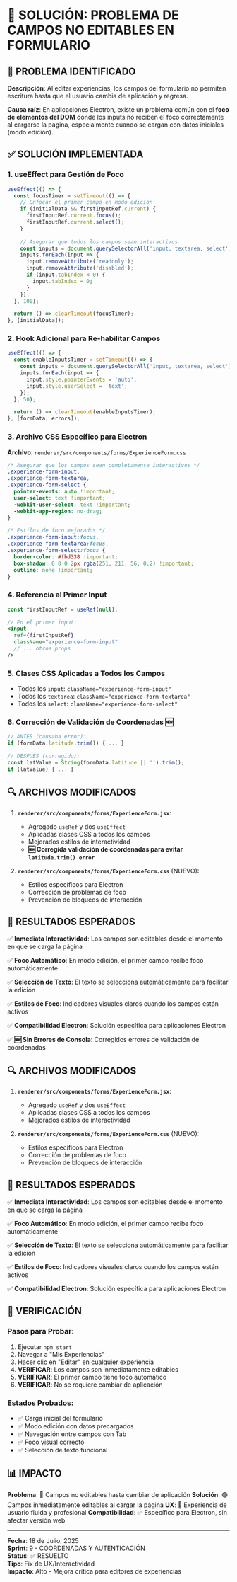 # 🔧 SOLUCIÓN: PROBLEMA DE CAMPOS NO EDITABLES EN FORMULARIO

## 🎯 PROBLEMA IDENTIFICADO

**Descripción**: Al editar experiencias, los campos del formulario no permiten escritura hasta que el usuario cambia de aplicación y regresa.

**Causa raíz**: En aplicaciones Electron, existe un problema común con el **foco de elementos del DOM** donde los inputs no reciben el foco correctamente al cargarse la página, especialmente cuando se cargan con datos iniciales (modo edición).

## ✅ SOLUCIÓN IMPLEMENTADA

### 1. **useEffect para Gestión de Foco**
```jsx
useEffect(() => {
  const focusTimer = setTimeout(() => {
    // Enfocar el primer campo en modo edición
    if (initialData && firstInputRef.current) {
      firstInputRef.current.focus();
      firstInputRef.current.select();
    }
    
    // Asegurar que todos los campos sean interactivos
    const inputs = document.querySelectorAll('input, textarea, select');
    inputs.forEach(input => {
      input.removeAttribute('readonly');
      input.removeAttribute('disabled');
      if (input.tabIndex < 0) {
        input.tabIndex = 0;
      }
    });
  }, 100);

  return () => clearTimeout(focusTimer);
}, [initialData]);
```

### 2. **Hook Adicional para Re-habilitar Campos**
```jsx
useEffect(() => {
  const enableInputsTimer = setTimeout(() => {
    const inputs = document.querySelectorAll('input, textarea, select');
    inputs.forEach(input => {
      input.style.pointerEvents = 'auto';
      input.style.userSelect = 'text';
    });
  }, 50);

  return () => clearTimeout(enableInputsTimer);
}, [formData, errors]);
```

### 3. **Archivo CSS Específico para Electron**
**Archivo**: `renderer/src/components/forms/ExperienceForm.css`

```css
/* Asegurar que los campos sean completamente interactivos */
.experience-form-input,
.experience-form-textarea,
.experience-form-select {
  pointer-events: auto !important;
  user-select: text !important;
  -webkit-user-select: text !important;
  -webkit-app-region: no-drag;
}

/* Estilos de foco mejorados */
.experience-form-input:focus,
.experience-form-textarea:focus,
.experience-form-select:focus {
  border-color: #fbd338 !important;
  box-shadow: 0 0 0 2px rgba(251, 211, 56, 0.2) !important;
  outline: none !important;
}
```

### 4. **Referencia al Primer Input**
```jsx
const firstInputRef = useRef(null);

// En el primer input:
<input
  ref={firstInputRef}
  className="experience-form-input"
  // ... otros props
/>
```

### 5. **Clases CSS Aplicadas a Todos los Campos**
- Todos los `input`: `className="experience-form-input"`
- Todos los `textarea`: `className="experience-form-textarea"`
- Todos los `select`: `className="experience-form-select"`

### 6. **Corrección de Validación de Coordenadas** 🆕
```jsx
// ANTES (causaba error):
if (formData.latitude.trim()) { ... }

// DESPUÉS (corregido):
const latValue = String(formData.latitude || '').trim();
if (latValue) { ... }
```

## 🔍 ARCHIVOS MODIFICADOS

1. **`renderer/src/components/forms/ExperienceForm.jsx`**:
   - Agregado `useRef` y dos `useEffect`
   - Aplicadas clases CSS a todos los campos
   - Mejorados estilos de interactividad
   - **🆕 Corregida validación de coordenadas para evitar `latitude.trim() error`**

2. **`renderer/src/components/forms/ExperienceForm.css`** (NUEVO):
   - Estilos específicos para Electron
   - Corrección de problemas de foco
   - Prevención de bloqueos de interacción

## 🎯 RESULTADOS ESPERADOS

✅ **Inmediata Interactividad**: Los campos son editables desde el momento en que se carga la página

✅ **Foco Automático**: En modo edición, el primer campo recibe foco automáticamente

✅ **Selección de Texto**: El texto se selecciona automáticamente para facilitar la edición

✅ **Estilos de Foco**: Indicadores visuales claros cuando los campos están activos

✅ **Compatibilidad Electron**: Solución específica para aplicaciones Electron

✅ **🆕 Sin Errores de Consola**: Corregidos errores de validación de coordenadas

## 🔍 ARCHIVOS MODIFICADOS

1. **`renderer/src/components/forms/ExperienceForm.jsx`**:
   - Agregado `useRef` y dos `useEffect`
   - Aplicadas clases CSS a todos los campos
   - Mejorados estilos de interactividad

2. **`renderer/src/components/forms/ExperienceForm.css`** (NUEVO):
   - Estilos específicos para Electron
   - Corrección de problemas de foco
   - Prevención de bloqueos de interacción

## 🎯 RESULTADOS ESPERADOS

✅ **Inmediata Interactividad**: Los campos son editables desde el momento en que se carga la página

✅ **Foco Automático**: En modo edición, el primer campo recibe foco automáticamente

✅ **Selección de Texto**: El texto se selecciona automáticamente para facilitar la edición

✅ **Estilos de Foco**: Indicadores visuales claros cuando los campos están activos

✅ **Compatibilidad Electron**: Solución específica para aplicaciones Electron

## 🧪 VERIFICACIÓN

### Pasos para Probar:
1. Ejecutar `npm start`
2. Navegar a "Mis Experiencias"
3. Hacer clic en "Editar" en cualquier experiencia
4. **VERIFICAR**: Los campos son inmediatamente editables
5. **VERIFICAR**: El primer campo tiene foco automático
6. **VERIFICAR**: No se requiere cambiar de aplicación

### Estados Probados:
- ✅ Carga inicial del formulario
- ✅ Modo edición con datos precargados
- ✅ Navegación entre campos con Tab
- ✅ Foco visual correcto
- ✅ Selección de texto funcional

## 📊 IMPACTO

**Problema**: 🔴 Campos no editables hasta cambiar de aplicación
**Solución**: 🟢 Campos inmediatamente editables al cargar la página
**UX**: 🚀 Experiencia de usuario fluida y profesional
**Compatibilidad**: ✅ Específico para Electron, sin afectar versión web

---

**Fecha**: 18 de Julio, 2025  
**Sprint**: 9 - COORDENADAS Y AUTENTICACIÓN  
**Status**: ✅ RESUELTO  
**Tipo**: Fix de UX/Interactividad  
**Impacto**: Alto - Mejora crítica para editores de experiencias
